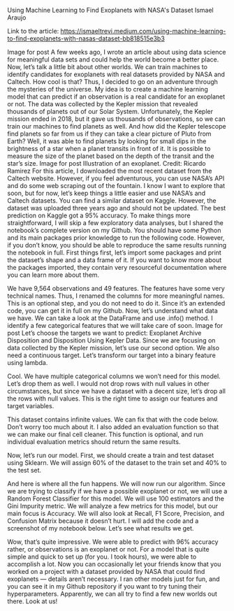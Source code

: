 Using Machine Learning to Find Exoplanets with NASA's Dataset
Ismael Araujo

Link to the article: https://ismaeltrevi.medium.com/using-machine-learning-to-find-exoplanets-with-nasas-dataset-bb818515e3b3

Image for post
A few weeks ago, I wrote an article about using data science for meaningful data sets and could help the world become a better place. Now, let’s talk a little bit about other worlds. We can train machines to identify candidates for exoplanets with real datasets provided by NASA and Caltech. How cool is that? Thus, I decided to go on an adventure through the mysteries of the universe. My idea is to create a machine learning model that can predict if an observation is a real candidate for an exoplanet or not. The data was collected by the Kepler mission that revealed thousands of planets out of our Solar System. Unfortunately, the Kepler mission ended in 2018, but it gave us thousands of observations, so we can train our machines to find planets as well.
And how did the Kepler telescope find planets so far from us if they can take a clear picture of Pluto from Earth? Well, it was able to find planets by looking for small dips in the brightness of a star when a planet transits in front of it. It is possible to measure the size of the planet based on the depth of the transit and the star’s size.
Image for post
Illustration of an exoplanet. Credit: Ricardo Ramirez
For this article, I downloaded the most recent dataset from the Caltech website. However, if you feel adventurous, you can use NASA’s API and do some web scraping out of the fountain. I know I want to explore that soon, but for now, let’s keep things a little easier and use NASA’s and Caltech datasets. You can find a similar dataset on Kaggle. However, the dataset was uploaded three years ago and should not be updated. The best prediction on Kaggle got a 95% accuracy. To make things more straightforward, I will skip a few exploratory data analyses, but I shared the notebook’s complete version on my Github. You should have some Python and its main packages prior knowledge to run the following code. However, if you don’t know, you should be able to reproduce the same results running the notebook in full.
First things first, let’s import some packages and print the dataset’s shape and a data frame of it. If you want to know more about the packages imported, they contain very resourceful documentation where you can learn more about them.

We have 9,564 observations and 49 features. The features have some very technical names. Thus, I renamed the columns for more meaningful names. This is an optional step, and you do not need to do it. Since it’s an extended code, you can get it in full on my Github.
Now, let’s understand what data we have. We can take a look at the DataFrame and use .info() method. I identify a few categorical features that we will take care of soon.
Image for post
Let’s choose the targets we want to predict: Exoplanet Archive Disposition and Disposition Using Kepler Data. Since we are focusing on data collected by the Kepler mission, let’s use our second option. We also need a continuous target. Let’s transform our target into a binary feature using lambda.

Cool. We have multiple categorical columns we won’t need for this model. Let’s drop them as well. I would not drop rows with null values in other circumstances, but since we have a dataset with a decent size, let’s drop all the rows with null values. This is the right time to assign our features and target variables.

This dataset contains infinite values. We can fix that with the code below. Don’t worry too much about it. I also added an evaluation function so that we can make our final cell cleaner. This function is optional, and run individual evaluation metrics should return the same results.

Now, let’s run our model. First, we should create a train and test dataset using Sklearn. We will assign 60% of the dataset to the train set and 40% to the test set.

And here is where all the fun happens. We will now run our algorithm. Since we are trying to classify if we have a possible exoplanet or not, we will use a Random Forest Classifier for this model. We will use 100 estimators and the Gini Impurity metric. We will analyze a few metrics for this model, but our main focus is Accuracy. We will also look at Recall, F1 Score, Precision, and Confusion Matrix because it doesn’t hurt. I will add the code and a screenshot of my notebook below. Let’s see what results we get.

Wow, that’s quite impressive. We were able to predict with 96% accuracy rather, or observations is an exoplanet or not. For a model that is quite simple and quick to set up (for you. I took hours), we were able to accomplish a lot. Now you can occasionally let your friends know that you worked on a project with a dataset provided by NASA that could find exoplanets — details aren’t necessary. I ran other models just for fun, and you can see it in my Github repository if you want to try tuning their hyperparameters.
Apparently, we can all try to find a few new worlds out there. Look at us!